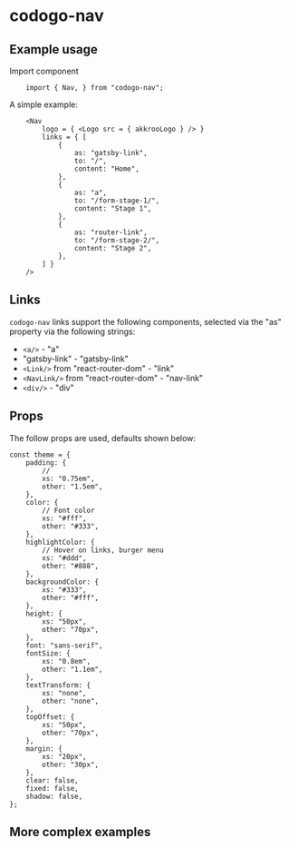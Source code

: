 # codogo-nav

## Example usage

Import component

```
    import { Nav, } from "codogo-nav";
```

A simple example:

```
    <Nav
        logo = { <Logo src = { akkrooLogo } /> }
        links = { [
            {
                as: "gatsby-link",
                to: "/",
                content: "Home",
            },
            {
                as: "a",
                to: "/form-stage-1/",
                content: "Stage 1",
            },
            {
                as: "router-link",
                to: "/form-stage-2/",
                content: "Stage 2",
            },
        ] }
    />
```

## Links

`codogo-nav` links support the following components, selected via the "as" property via the following strings:

- `<a/>` - "a"
- "gatsby-link" - "gatsby-link"
- `<Link/>` from "react-router-dom" - "link"
- `<NavLink/>` from "react-router-dom" - "nav-link"
- `<div/>` - "div"

## Props

The follow props are used, defaults shown below:

```
const theme = {
    padding: {
        //
        xs: "0.75em",
        other: "1.5em",
    },
    color: {
        // Font color
        xs: "#fff",
        other: "#333",
    },
    highlightColor: {
        // Hover on links, burger menu
        xs: "#ddd",
        other: "#888",
    },
    backgroundColor: {
        xs: "#333",
        other: "#fff",
    },
    height: {
        xs: "50px",
        other: "70px",
    },
    font: "sans-serif",
    fontSize: {
        xs: "0.8em",
        other: "1.1em",
    },
    textTransform: {
        xs: "none",
        other: "none",
    },
    topOffset: {
        xs: "50px",
        other: "70px",
    },
    margin: {
        xs: "20px",
        other: "30px",
    },
    clear: false,
    fixed: false,
    shadow: false,
};
```


## More complex examples

```


```